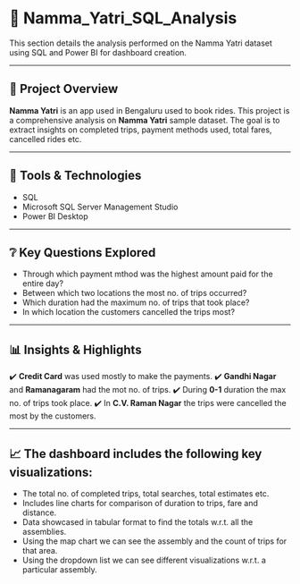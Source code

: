 # 🚗 Namma_Yatri_SQL_Analysis

This section details the analysis performed on the Namma Yatri dataset using SQL and Power BI for dashboard creation.

---

## 📌 Project Overview

**Namma Yatri** is an app used in Bengaluru used to book rides.
This project is a comprehensive analysis on **Namma Yatri** sample dataset.
The goal is to extract insights on completed trips, payment methods used, total fares, cancelled rides etc.

---

## 🔧 Tools & Technologies
- SQL
- Microsoft SQL Server Management Studio
- Power BI Desktop

---

## ❔ Key Questions Explored
- Through which payment mthod was the highest amount paid for the entire day?
- Between which two locations the most no. of trips occurred?
- Which duration had the maximum no. of trips that took place?
- In which location the customers cancelled the trips most?


---

## 📊 Insights & Highlights

✔️ **Credit Card** was used mostly to make the payments. 
✔️ **Gandhi Nagar** and **Ramanagaram** had the mot no. of trips.
✔️ During **0-1** duration the max no. of trips took place. 
✔️ In **C.V. Raman Nagar**  the trips were cancelled the most by the customers.

---

## 📈 The dashboard includes the following key visualizations:
- The total no. of completed trips, total searches, total estimates etc.
- Includes line charts for comparison of duration to trips, fare and distance.
- Data showcased in tabular format to find the totals w.r.t. all the assemblies.
- Using the map chart we can see the assembly and the count of trips for that area.
- Using the dropdown list we can see different visualizations w.r.t. a particular assembly.



